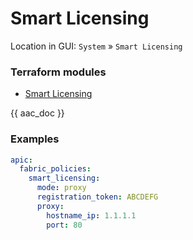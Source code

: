 # Smart Licensing

Location in GUI:
`System` » `Smart Licensing`

### Terraform modules

* [Smart Licensing](https://registry.terraform.io/modules/netascode/smart-licensing/aci/latest)

{{ aac_doc }}

### Examples

```yaml
apic:
  fabric_policies:
    smart_licensing:
      mode: proxy
      registration_token: ABCDEFG
      proxy:
        hostname_ip: 1.1.1.1
        port: 80
```
